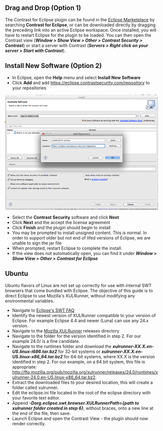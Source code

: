<!--
title: "Downloading Contrast for Eclipse"
description: "Instructions for Downloading and Installing Contrast for Eclipse"
tags: "tools Eclipse Download Installation Ubuntu"
-->

## Drag and Drop (Option 1)

The Contrast for Eclipse plugin can be found in the [Eclipse Marketplace](https://marketplace.eclipse.org/content/contrast-eclipse) by searching **Contrast for Eclipse**, or can be downloaded directly by dragging the preceding link into an active Eclipse workspace.
Once installed, you will have to restart Eclipse for the plugin to be loaded. You can then open the Contrast view (***Window > Show View > Other > Contrast Security > Contrast***) or start a server with Contrast (***Servers > Right click on your server > Start with Contrast***).

## Install New Software (Option 2)
* In Eclipse, open the **Help** menu and select **Install New Software**
* Click **Add** and add https://eclipse.contrastsecurity.com/repository to your repositories 

<a href="assets/images/KB6-a02.png" rel="lightbox" title="Add Repository"><img class="thumbnail" src="assets/images/KB6-a02.png"/></a>

* Select the **Contrast Security** software and click **Next**
* Click **Next** and the accept the license agreement
* Click **Finish** and the plugin should begin to install
 * You may be prompted to install unsigned content. This is normal. In order to support older but not end of lifed versions of Eclipse, we are unable to sign the jar file
* When prompted, restart Eclipse to complete the install.
* If the view does not automatically open, you can find it under ***Window > Show View > Other > Contrast for Eclipse***  

## Ubuntu

Ubuntu flavors of Linux are not set up correctly for use with internal SWT browsers that come bundled with Eclipse. The objective of this guide is to direct Eclipse to use Mozilla's XULRunner, without modifying any environmental variables.

* Navigate to [Eclipse's SWT FAQ](http://www.eclipse.org/swt/faq.php#browserlinux)
* Identify the newest version of XULRunner compatible to your version of Eclipse. For example Eclipse 4.4 and newer (Luna) can use any 24.x version.
* Navigate to the [Mozilla XULRunner](http://ftp.mozilla.org/pub/mozilla.org/xulrunner/releases/) releases directory
* Navigate to the folder for the version identified in step 2. For our example 24.0/ is a fine candidate.
* Navigate to the runtimes folder and download the ***xulrunner-XX.X.en-US.linux-i686.tar.bz2*** for 32-bit systems or ***xulrunner-XX.X.en-US.linux-x86_64.tar.bz2*** for 64-bit systems, where XX.X is the version identified in step 2. For our example, on a 64 bit system, this file is appropriate: http://ftp.mozilla.org/pub/mozilla.org/xulrunner/releases/24.0/runtimes/xulrunner-24.0.en-US.linux-x86_64.tar.bz2.
* Extract the downloaded files to your desired location, this will create a folder called xulrunner. 
* Edit the eclipse.ini file located in the root of the eclipse directory with your favorite text editor.
* Append ***-Dorg.eclipse.swt.browser.XULRunnerPath={path to xulrunner folder created in step 6}***, without braces, onto a new line at the end of the file, then save.
* Launch Eclipse and open the Contrast View - the plugin should now render correctly.
